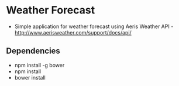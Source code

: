 # Weather Forecast

- Simple application for weather forecast using Aeris Weather API - http://www.aerisweather.com/support/docs/api/


## Dependencies
- npm install -g bower
- npm install
- bower install
